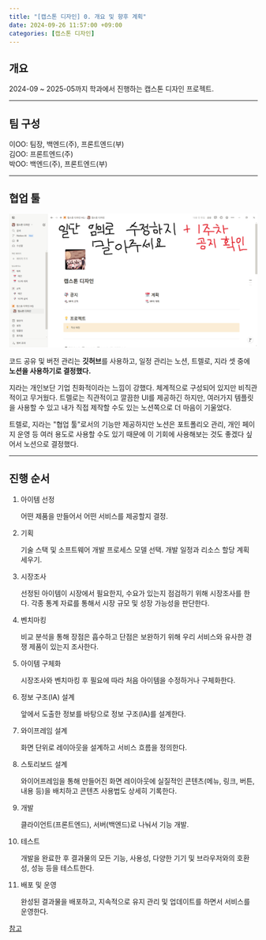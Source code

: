 ```yaml
---
title: "[캡스톤 디자인] 0. 개요 및 향후 계획"
date: 2024-09-26 11:57:00 +09:00
categories: [캡스톤 디자인]
---
```


## **개요**
2024-09 ~ 2025-05까지 학과에서 진행하는 캡스톤 디자인 프로젝트.

---

## **팀 구성** 

이OO: 팀장, 백엔드(주), 프론트엔드(부) <br/>
김OO: 프론트엔드(주) <br/>
박OO: 백엔드(주), 프론트엔드(부)

---

## **협업 툴**

![](/assets/img/capstone/0/notion.PNG)

코드 공유 및 버전 관리는 **깃허브**를 사용하고,  일정 관리는 노션, 트렐로, 지라 셋 중에 **노션을 사용하기로 결정했다.** 

지라는 개인보단 기업 친화적이라는 느낌이 강했다. 체계적으로 구성되어 있지만 비직관적이고 무거웠다. 트렐로는 직관적이고 깔끔한 UI를 제공하긴 하지만, 여러가지 템플릿을 사용할 수 있고 내가 직접 제작할 수도 있는 노션쪽으로 더 마음이 기울었다. 

트렐로, 지라는 "협업 툴"로서의 기능만 제공하지만 노션은 포트폴리오 관리, 개인 페이지 운영 등 여러 용도로 사용할 수도 있기 때문에 이 기회에 사용해보는 것도 좋겠다 싶어서 노션으로 결정했다.

---

## **진행 순서**

<ol>
    <li>아이템 선정</li>
    <p>어떤 제품을 만들어서 어떤 서비스를 제공할지 결정.</p>
    <li>기획</li>
    <p>기술 스택 및 소프트웨어 개발 프로세스 모델 선택. 개발 일정과 리소스 할당 계획 세우기.</p>
    <li>시장조사</li>
    <p>선정된 아이템이 시장에서 필요한지, 수요가 있는지 점검하기 위해 시장조사를 한다. 각종 통계 자료를 통해서 시장 규모 및 성장 가능성을 판단한다.</p>
    <li>벤치마킹</li>
    <p>비교 분석을 통해 장점은 흡수하고 단점은 보완하기 위해 우리 서비스와 유사한 경쟁 제품이 있는지 조사한다.</p>
    <li>아이템 구체화</li>
    <p>시장조사와 벤치마킹 후 필요에 따라 처음 아이템을 수정하거나 구체화한다.</p>
    <li>정보 구조(IA) 설계</li>
    <p>앞에서 도출한 정보를 바탕으로 정보 구조(IA)를 설계한다.</p>
    <li>와이프레임 설계</li>
    <p>화면 단위로 레이아웃을 설계하고 서비스 흐름을 정의한다. </p>
    <li>스토리보드 설계</li>
    <p>와이어프레임을 통해 만들어진 화면 레이아웃에 실질적인 콘텐츠(메뉴, 링크, 버튼, 내용 등)을 배치하고 콘텐츠 사용법도 상세히 기록한다.</p>
    <li>개발</li>
    <p>클라이언트(프론트엔드), 서버(백엔드)로 나눠서 기능 개발.</p>
    <li>테스트</li>
    <p>개발을 완료한 후 결과물의 모든 기능, 사용성, 다양한 기기 및 브라우저와의 호환성, 성능 등을 테스트한다.</p>
    <li>배포 및 운영</li>
    <p>완성된 결과물을 배포하고, 지속적으로 유지 관리 및 업데이트를 하면서 서비스를 운영한다.
</p>
</ol>

[참고](https://www.hanbit.co.kr/store/books/look.php?p_code=B1646599905)